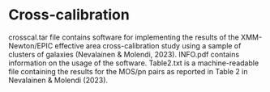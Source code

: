 # Cross-calibration
crosscal.tar file contains software for implementing the results of the XMM-Newton/EPIC effective area cross-calibration study using a sample of clusters of galaxies (Nevalainen & Molendi, 2023). INFO.pdf contains information on the usage of the software. Table2.txt is a machine-readable file containing the results for the MOS/pn pairs as reported in Table 2 in Nevalainen & Molendi (2023). 
